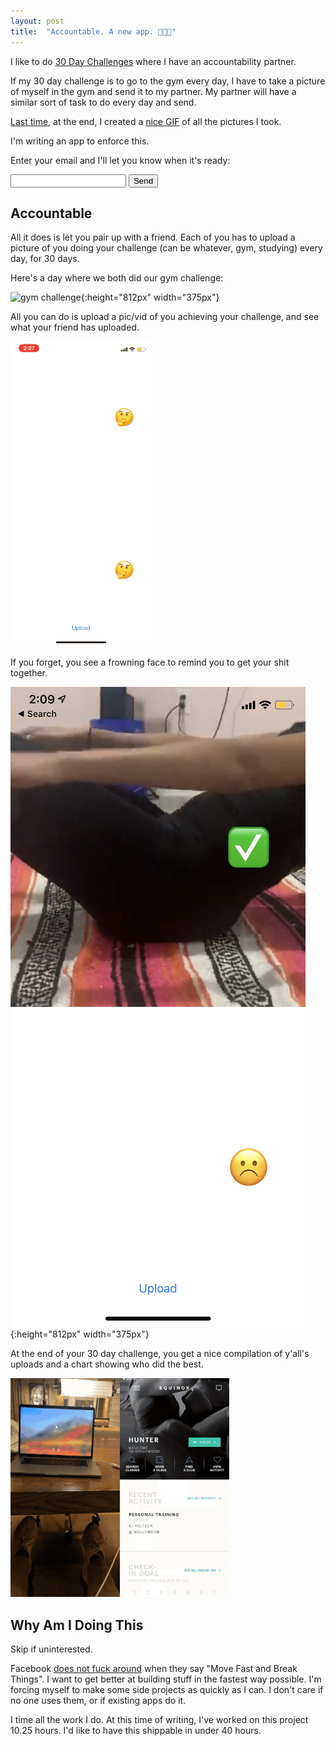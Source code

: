 ```yaml
---
layout: post
title:  "Accountable. A new app. 👨🏼‍💻"
---
```


I like to do [30 Day Challenges](http://huntermonk.com/2018/04/29/30-day-challenge.html) where I have an accountability partner.

If my 30 day challenge is to go to the gym every day, I have to take a picture of myself in the gym and send it to my partner. My partner will have a similar sort of task to do every day and send.

[Last time](http://huntermonk.com/2018/05/13/30-day-challenge-update.html), at the end, I created a [nice GIF](http://huntermonk.com/2018/05/31/30-day-challenge-complete.html) of all the pictures I took.

I'm writing an app to enforce this.

Enter your email and I'll let you know when it's ready:

<form action="https://formkeep.com/f/27f4ec694f19" method="POST" enctype="multipart/form-data">
    <input type="email" name="email">
    <button type="submit">Send</button>
</form>

## Accountable
All it does is let you pair up with a friend. Each of you has to upload a picture of you doing your challenge (can be whatever, gym, studying) every day, for 30 days. 

Here's a day where we both did our gym challenge:

![gym challenge](/img/accountable/both.png){:height="812px" width="375px"}

All you can do is upload a pic/vid of you achieving your challenge, and see what your friend has uploaded.

![upload](/img/accountable/both.gif)

If you forget, you see a frowning face to remind you to get your shit together.

![upload](/img/accountable/one-missing.png){:height="812px" width="375px"}

At the end of your 30 day challenge, you get a nice compilation of y'all's uploads and a chart showing who did the best.

![30 day challenge gif](/img/30-day.gif)

## Why Am I Doing This
Skip if uninterested.

Facebook [does not fuck around](http://huntermonk.com/2019/05/02/so-far-at-fb.html) when they say "Move Fast and Break Things". I want to get better at building stuff in the fastest way possible. I'm forcing myself to make some side projects as quickly as I can. I don't care if no one uses them, or if existing apps do it.

I time all the work I do. At this time of writing, I've worked on this project 10.25 hours. I'd like to have this shippable in under 40 hours.
